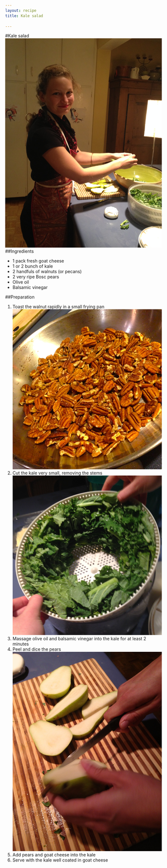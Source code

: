 ```yaml
---
layout: recipe
title: Kale salad 

---
```


#Kale salad
![image](img/kale-salad4.jpg)
##Ingredients
* 1 pack fresh goat cheese
* 1 or 2 bunch of kale
* 2 handfuls of walnuts (or pecans)
* 2 very ripe Bosc pears
* Olive oil
* Balsamic vinegar

##Preparation
1. Toast the walnut rapidly in a small frying pan   
![image](img/kale-salad2.jpg)
2. Cut the kale very small, removing the stems   
![image](img/kale-salad3.jpg)
3. Massage olive oil and balsamic vinegar into the kale for at least 2 minutes
4. Peel and dice the pears   
![image](img/kale-salad1.jpg)
5. Add pears and goat cheese into the kale
6. Serve with the kale well coated in goat cheese

